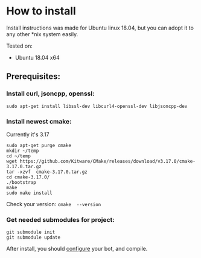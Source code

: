 ﻿# How to install

Install instructions was made for Ubuntu linux 18.04, but you can adopt it to any other *nix system easily.

Tested on:
- Ubuntu 18.04 x64

## Prerequisites:

### Install  curl, jsoncpp, openssl:
```
sudo apt-get install libssl-dev libcurl4-openssl-dev libjsoncpp-dev
```

### Install  newest  cmake:
Currently it's 3.17
```
sudo apt-get purge cmake
mkdir ~/temp
cd ~/temp
wget https://github.com/Kitware/CMake/releases/download/v3.17.0/cmake-3.17.0.tar.gz
tar -xzvf  cmake-3.17.0.tar.gz
cd cmake-3.17.0/
./bootstrap
make
sudo make install
```
Check your version: `cmake  --version`

### Get needed submodules for project:
```
git submodule init
git submodule update
```

After install, you should [configure](/terminalbot/configure) your bot, and compile.
